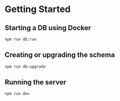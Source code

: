 # Getting Started

## Starting a DB using Docker

```bash
npm run db:run
```

## Creating or upgrading the schema
```bash
npm run db:upgrade
```

## Running the server
```bash
npm run dev
```